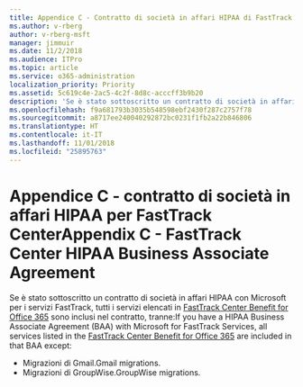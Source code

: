 ```yaml
---
title: Appendice C - Contratto di società in affari HIPAA di FastTrack Center
ms.author: v-rberg
author: v-rberg-msft
manager: jimmuir
ms.date: 11/2/2018
ms.audience: ITPro
ms.topic: article
ms.service: o365-administration
localization_priority: Priority
ms.assetid: 5c619c4e-2ac5-4c2f-8d8c-acccff3b9b20
description: 'Se è stato sottoscritto un contratto di società in affari HIPAA con Microsoft per i servizi FastTrack, tutti i servizi elencati in FastTrack Center Benefit for Office 365 sono inclusi nel contratto, tranne:'
ms.openlocfilehash: f9a681793b3035b548598ebf2430f287c2757f78
ms.sourcegitcommit: a8717ee240040292872bc0231f1fb2a22b846806
ms.translationtype: HT
ms.contentlocale: it-IT
ms.lasthandoff: 11/01/2018
ms.locfileid: "25895763"
---
```

# <a name="appendix-c---fasttrack-center-hipaa-business-associate-agreement"></a><span data-ttu-id="8394f-103">Appendice C - contratto di società in affari HIPAA per FastTrack Center</span><span class="sxs-lookup"><span data-stu-id="8394f-103">Appendix C - FastTrack Center HIPAA Business Associate Agreement</span></span>

<span data-ttu-id="8394f-104">Se è stato sottoscritto un contratto di società in affari HIPAA con Microsoft per i servizi FastTrack, tutti i servizi elencati in [FastTrack Center Benefit for Office 365](O365-fasttrack-benefit-for-office-365.md) sono inclusi nel contratto, tranne:</span><span class="sxs-lookup"><span data-stu-id="8394f-104">If you have a HIPAA Business Associate Agreement (BAA) with Microsoft for FastTrack Services, all services listed in the [FastTrack Center Benefit for Office 365](O365-fasttrack-benefit-for-office-365.md) are included in that BAA except:</span></span> 
  
- <span data-ttu-id="8394f-105">Migrazioni di Gmail.</span><span class="sxs-lookup"><span data-stu-id="8394f-105">Gmail migrations.</span></span>   
- <span data-ttu-id="8394f-106">Migrazioni di GroupWise.</span><span class="sxs-lookup"><span data-stu-id="8394f-106">GroupWise migrations.</span></span>
    

